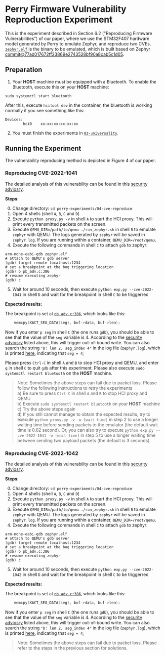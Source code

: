 # Perry Firmware Vulnerability Reproduction Experiment
This is the experiment described in Section 6.2 ("Reproducing Firmware Vulnerabilities") of our paper, where we use the STM32F407 hardware model generated by Perry to emulate Zephyr, and reproduce two CVEs. [`zephyr.elf`](./zephyr.elf) is the binary to be emulated, which is built based on Zephyr [commit@77ad017672ff23869e2743528bf90a8cab5c1d05](https://github.com/zephyrproject-rtos/zephyr/tree/77ad017672ff23869e2743528bf90a8cab5c1d05).

## Preparation
1. Your **HOST** machine must be equipped with a Bluetooth. To enable the Bluetooth, execute this on your **HOST** machine:

```shell
sudo systemctl start bluetooth
```

After this, execute `hcitool dev` in the container, the bluetooth is working normally if you see something like this:
```
Devices:
        hci0    xx:xx:xx:xx:xx:xx
```

2. You must finish the experiments in [`03-universality`](../03-universality).

## Running the Experiment
The vulnerability reproducing method is depicted in Figure 4 of our paper.

### Reproducing CVE-2022-1041
The detailed analysis of this vulnerability can be found in this [security adviosry](https://github.com/zephyrproject-rtos/zephyr/security/advisories/GHSA-p449-9hv9-pj38).

**Steps**:

0. Change directory: `cd perry-experiments/04-cve-reproduce`
1. Open 4 shells (shell `A`, `B`, `C` and `D`)
2. Execute `python proxy.py -v` in shell `A` to start the HCI proxy. This will print every transmitted packets on the screen.
3. Execute `QEMU_DIR=/path/to/qemu ./run_zephyr.sh` in shell `B` to emulate `zephyr` with QEMU. The logs generated by `zephyr` will be saved in `zephyr.log`. If you are running within a container, `QEMU_DIR=/root/qemu`.
4. Execute the following commands in shell `C` to attach `gdb` to zephyr:
```shell
arm-none-eabi-gdb zephyr.elf
# attach to QEMU's gdb server
(gdb) target remote localhost:1234
# set a breakpoint at the bug triggering location
(gdb) b pb_adv.c:386
# resume executing zephyr
(gdb) c
```
5. Wait for around 10 seconds, then execute `python exp.py --cve-2022-1041` in shell `D` and wait for the breakpoint in shell `C` to be triggerred

**Expected results:**

The breakpoint is set at [`pb_adv.c:386`](https://github.com/zephyrproject-rtos/zephyr/blob/77ad017672ff23869e2743528bf90a8cab5c1d05/subsys/bluetooth/mesh/pb_adv.c#L386), which looks like this:

```C
	memcpy(XACT_SEG_DATA(seg), buf->data, buf->len);
```
Now if you enter `p seg` in shell `C` (the one runs `gdb`), you should be able to see that the value of the `seg` variable is 4. According to the [security adviosry](https://github.com/zephyrproject-rtos/zephyr/security/advisories/GHSA-p449-9hv9-pj38) listed above, this will trigger out-of-bound write. You can also search the string `"D: len 2, seg_index 4"` in the log file (`zephyr.log`), which is printed [here](https://github.com/zephyrproject-rtos/zephyr/blob/77ad017672ff23869e2743528bf90a8cab5c1d05/subsys/bluetooth/mesh/pb_adv.c#L346), indicating that `seg = 4`;


Please press `Ctrl-C` in shell `A` and `B` to stop HCI proxy and QEMU, and enter `q` in shell `C` to quit `gdb` after this experiment. Please also execute `sudo systemctl restart bluetooth` on the **HOST** machine.

> Note: Sometimes the above steps can fail due to packet loss. Please follow the following instructions to retry the experiments \
a) Be sure to press `Ctrl-C` in shell `A` and `B` to stop HCI proxy and QEMU \
b) Execute `sudo systemctl restart bluetooth` on your **HOST** machine \
c) Try the above steps again \
d) If you still cannot manage to obtain the expected results, try to execute `python proxy.py -v -w [wait time]` in step 2 to use a longer waiting time before sending packets to the emulator (the default wait time is 0.02 second). Or, you can also try to execute `python exp.py --cve-2022-1041 -w [wait time]` in step 5 to use a longer waiting time between sending two payload packets (the default is 3 seconds).


### Reproducing CVE-2022-1042
The detailed analysis of this vulnerability can be found in this [security adviosry](https://github.com/zephyrproject-rtos/zephyr/security/advisories/GHSA-j7v7-w73r-mm5x).

**Steps**:

0. Change directory: `cd perry-experiments/04-cve-reproduce`
1. Open 4 shells (shell `A`, `B`, `C` and `D`)
2. Execute `python proxy.py -v` in shell `A` to start the HCI proxy. This will print every transmitted packets on the screen.
3. Execute `QEMU_DIR=/path/to/qemu ./run_zephyr.sh` in shell `B` to emulate `zephyr` with QEMU. The logs generated by `zephyr` will be saved in `zephyr.log`. If you are running within a container, `QEMU_DIR=/root/qemu`.
4. Execute the following commands in shell `C` to attach `gdb` to zephyr:
```shell
arm-none-eabi-gdb zephyr.elf
# attach to QEMU's gdb server
(gdb) target remote localhost:1234
# set a breakpoint at the bug triggering location
(gdb) b pb_adv.c:386
# resume executing zephyr
(gdb) c
```
5. Wait for around 10 seconds, then execute `python exp.py --cve-2022-1042` in shell `D` and wait for the breakpoint in shell `C` to be triggerred

**Expected results:**

The breakpoint is set at [`pb_adv.c:386`](https://github.com/zephyrproject-rtos/zephyr/blob/77ad017672ff23869e2743528bf90a8cab5c1d05/subsys/bluetooth/mesh/pb_adv.c#L386), which looks like this:

```C
	memcpy(XACT_SEG_DATA(seg), buf->data, buf->len);
```
Now if you enter `p seg` in shell `C` (the one runs `gdb`), you should be able to see that the value of the `seg` variable is 4. According to the [security adviosry](https://github.com/zephyrproject-rtos/zephyr/security/advisories/GHSA-j7v7-w73r-mm5x) listed above, this will trigger out-of-bound write. You can also search the string `"D: len 2, seg_index 4"` in the log file (`zephyr.log`), which is printed [here](https://github.com/zephyrproject-rtos/zephyr/blob/77ad017672ff23869e2743528bf90a8cab5c1d05/subsys/bluetooth/mesh/pb_adv.c#L346), indicating that `seg = 4`;

> Note: Sometimes the above steps can fail due to packet loss. Please refer to the steps in the previous section for solutions.